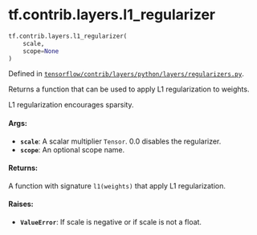 <div itemscope itemtype="http://developers.google.com/ReferenceObject">
<meta itemprop="name" content="tf.contrib.layers.l1_regularizer" />
<meta itemprop="path" content="Stable" />
</div>

# tf.contrib.layers.l1_regularizer

``` python
tf.contrib.layers.l1_regularizer(
    scale,
    scope=None
)
```



Defined in [`tensorflow/contrib/layers/python/layers/regularizers.py`](https://www.tensorflow.org/code/tensorflow/contrib/layers/python/layers/regularizers.py).

Returns a function that can be used to apply L1 regularization to weights.

L1 regularization encourages sparsity.

#### Args:

* <b>`scale`</b>: A scalar multiplier `Tensor`. 0.0 disables the regularizer.
* <b>`scope`</b>: An optional scope name.


#### Returns:

A function with signature `l1(weights)` that apply L1 regularization.


#### Raises:

* <b>`ValueError`</b>: If scale is negative or if scale is not a float.